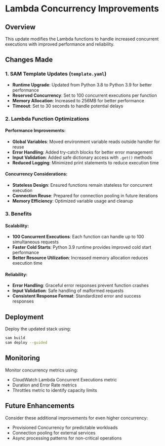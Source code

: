 # Lambda Concurrency Improvements

## Overview
This update modifies the Lambda functions to handle increased concurrent executions with improved performance and reliability.

## Changes Made

### 1. SAM Template Updates (`template.yaml`)
- **Runtime Upgrade**: Updated from Python 3.8 to Python 3.9 for better performance
- **Reserved Concurrency**: Set to 100 concurrent executions per function
- **Memory Allocation**: Increased to 256MB for better performance
- **Timeout**: Set to 30 seconds to handle potential delays

### 2. Lambda Function Optimizations

#### Performance Improvements:
- **Global Variables**: Moved environment variable reads outside handler for reuse
- **Error Handling**: Added try-catch blocks for better error management
- **Input Validation**: Added safe dictionary access with `.get()` methods
- **Reduced Logging**: Minimized print statements to reduce execution time

#### Concurrency Considerations:
- **Stateless Design**: Ensured functions remain stateless for concurrent execution
- **Connection Reuse**: Prepared for connection pooling in future iterations
- **Memory Efficiency**: Optimized variable usage and cleanup

### 3. Benefits

#### Scalability:
- **100 Concurrent Executions**: Each function can handle up to 100 simultaneous requests
- **Faster Cold Starts**: Python 3.9 runtime provides improved cold start performance
- **Better Resource Utilization**: Increased memory allocation reduces execution time

#### Reliability:
- **Error Handling**: Graceful error responses prevent function crashes
- **Input Validation**: Safe handling of malformed requests
- **Consistent Response Format**: Standardized error and success responses

## Deployment

Deploy the updated stack using:
```bash
sam build
sam deploy --guided
```

## Monitoring

Monitor concurrency metrics using:
- CloudWatch Lambda Concurrent Executions metric
- Duration and Error Rate metrics
- Throttles metric to identify capacity limits

## Future Enhancements

Consider these additional improvements for even higher concurrency:
- Provisioned Concurrency for predictable workloads
- Connection pooling for external services
- Async processing patterns for non-critical operations
